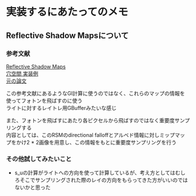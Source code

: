 # 実装するにあたってのメモ


## Reflective Shadow Mapsについて
### 参考文献  
[Reflective Shadow Maps](https://ericpolman.com/2016/03/17/reflective-shadow-maps/)  
[穴空間 実装例](http://kagamin.net/hole/rsm/index.htm)  
[元の論文](https://users.soe.ucsc.edu/~pang/160/s13/proposal/mijallen/proposal/media/p203-dachsbacher.pdf)  

この参考文献にあるようなGI計算に使うのではなく、これらのマップの情報を使ってフォトンを飛ばすのに使う  
ライトに対するレイトレ用GBufferみたいな感じ  

また、フォトンを飛ばすにあたり各ピクセルから飛ばすのではなく重要度サンプリングする  
内容としては、このRSMのdirectional falloffとアルベド情報に対しミップマップをかけ2 * 2画像を用意し、この情報をもとに重要度サンプリングを行う  

###  その他試してみたいこと
- s_uの計算がライトへの方向を使って計算しているが、考え方としてはむしろそこでサンプリングされた際のレイの方向をもらってきた方がいいのではないかと思った  
<!--stackedit_data:
eyJoaXN0b3J5IjpbLTU2NDMwODYsLTEwMDg1MzEwNSw0MDE4Nz
A0ODksMTY5MzI1NzQwNSwtMzU2NTg4MzI5XX0=
-->